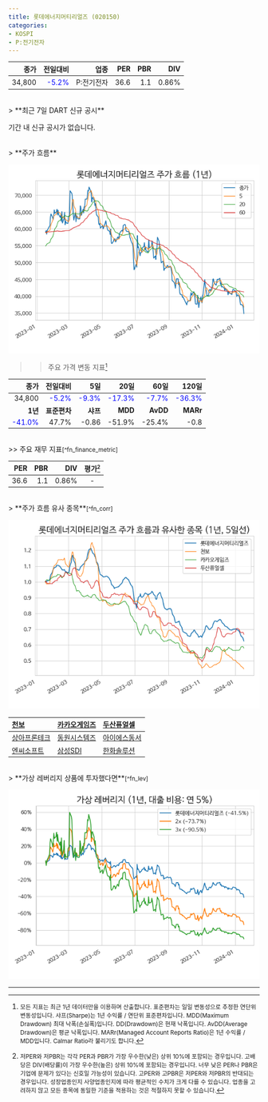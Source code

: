 ```yaml
---
title: 롯데에너지머티리얼즈 (020150)
categories:
- KOSPI
- P:전기전자
---
```


| **종가** | **전일대비** | **업종** | **PER** | **PBR** | **DIV** |
| -------: | -----------: | -------: | ------: | ------: | ------: |
|34,800|<span style="color: blue">-5.2%</span>|P:전기전자|36.6|1.1|0.86%|

<!-- more -->

<br>
> **최근 7일 DART 신규 공시<a id="dart"></a>**

기간 내 신규 공시가 없습니다.

<br>
> **주가 흐름<a id="price"></a>**

![020150](/assets/images/stock/020150.png)

>> 주요 가격 변동 지표<small>[^fn_price_metric]</small>

|**종가**|**전일대비**|**5일**|**20일**|**60일**|**120일**|
|-------:|-----------:|------:|-------:|-------:|--------:|
| 34,800 | <span style="color: blue">-5.2%</span> | <span style="color: blue">-9.3%</span> | <span style="color: blue">-17.3%</span> | <span style="color: blue">-7.7%</span> | <span style="color: blue">-36.3%</span> |
|**1년**|**표준편차**|**샤프**|**MDD**|**AvDD**|**MARr**|
| <span style="color: blue">-41.0%</span> | 47.7% | -0.86 | -51.9% | -25.4% | -0.8 |


<br>
>> 주요 재무 지표<small>[^fn_finance_metric]</small>

| **PER** | **PBR** | **DIV** | **평가**<small>[^fn_finance_tags]</small> |
| ------: | ------: | ------: | :------: |
| 36.6 | 1.1 | 0.86% | - |


<br>
> **주가 흐름 유사 종목<a id="corr"></a>**<small>[^fn_corr]</small>

![020150](/assets/images/stock/020150_corr.png)

| [천보](/278280/) | [카카오게임즈](/293490/) | [두산퓨얼셀](/336260/) |
|:---------------------------------------|:---------------------------------------|:---------------------------------------|
| [상아프론테크](/089980/) | [동원시스템즈](/014820/) | [아이에스동서](/010780/) |
| [엔씨소프트](/036570/) | [삼성SDI](/006400/) | [한화솔루션](/009830/) |

<br>
> **가상 레버리지 상품에 투자했다면<a id="2x"></a>**<small>[^fn_lev]</small>

![020150](/assets/images/stock/020150_2x.png)

---
[^fn_sector_abbr]: <small>코스닥과 코스피는 업종 분류가 조금 다릅니다. 본 사이트는 각 시장의 분류명을 그대로 이용합니다. 어느 시장에 해당되는지 명확하게 하기 위하여 코스피(P:) 또는 코스닥(Q:)를 접두어로 붙여 사용합니다.</small>
[^fn_price_metric]: <small>모든 지표는 최근 1년 데이터만을 이용하며 산출합니다. 표준편차는 일일 변동성으로 추정한 연단위 변동성입니다. 샤프(Sharpe)는 1년 수익률 / 연단위 표준편차입니다. MDD(Maximum Drawdown) 최대 낙폭(손실폭)입니다. DD(Drawdown)은 현재 낙폭입니다. AvDD(Average Drawdown)은 평균 낙폭입니다. MARr(Managed Account Reports Ratio)은 1년 수익률 / MDD입니다. Calmar Ratio라 불리기도 합니다.</small>
[^fn_finance_metric]: <small>가장 최근에 제출된 연간 보고서 기준입니다. KRX(한국거래소)의 검토 후 개제되는 데이터에 기반하고 있습니다. 이로 인해 시장에서 추정하는 현재 재무 상태와 상당한 차이가 있을 수 있습니다. 최대 1년 5개월 정도의 시차가 발생합니다.</small>
[^fn_corr]: <small>과거 유사한 주가 흐름을 보였던 종목입니다. 관심있는 종목과 동일한 투자 아이디어를 적용할 수 있는 후보가 될 수 있습니다. 해당 종목이 미래에도 유사한 주가 흐름을 보일 것이라는 예상은 아닙니다.</small>
[^fn_finance_tags]: <small>저PER와 저PBR는 각각 PER과 PBR가 가장 우수한(낮은) 상위 10%에 포함되는 경우입니다.
고배당은 DIV(배당률)이 가장 우수한(높은) 상위 10%에 포함되는 경우입니다.
너무 낮은 PER나 PBR은 기업에 문제가 있다는 신호일 가능성이 있습니다. 
고PER와 고PBR은 저PER와 저PBR의 반대되는 경우입니다.
성장업종인지 사양업종인지에 따라 평균적인 수치가 크게 다를 수 있습니다.
업종을 고려하지 않고 모든 종목에 동일한 기준을 적용하는 것은 적절하지 못할 수 있습니다.</small>
[^fn_lev]: <small>변동성 위험을 직관적으로 살펴봄으로써, 레버리지 투자 또는 포트폴리오 내 비중 확대에 적합한지 판단하는데 도움을 얻을 수 있습니다.</small>